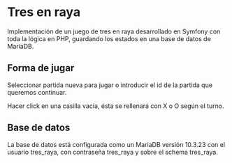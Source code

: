 # Tres en raya

Implementación de un juego de tres en raya desarrollado en Symfony con toda la lógica en PHP, guardando los estados en una base de datos de MariaDB.

## Forma de jugar

Seleccionar partida nueva para jugar o introducir el id de la partida que queremos continuar.

Hacer click en una casilla vacía, ésta se rellenará con X o O según el turno.

## Base de datos

La base de datos está configurada como un MariaDB versión 10.3.23 con el usuario tres_raya, con contraseña tres_raya y sobre el schema tres_raya.
